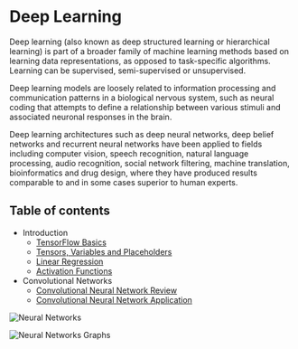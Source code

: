 # Deep Learning

Deep learning (also known as deep structured
learning or hierarchical learning) is part of
a broader family of machine learning methods
based on learning data representations, as opposed
to task-specific algorithms. Learning can be
supervised, semi-supervised or unsupervised.

Deep learning models are loosely related to information
processing and communication patterns in a biological
nervous system, such as neural coding that attempts
to define a relationship between various stimuli 
and associated neuronal responses in the brain.

Deep learning architectures such as deep neural
networks, deep belief networks and recurrent 
neural networks have been applied to fields
including computer vision, speech recognition,
natural language processing, audio recognition, 
social network filtering, machine translation, 
bioinformatics and drug design, where they have 
produced results comparable to and in some cases 
superior to human experts.

## Table of contents
* Introduction
   * [TensorFlow Basics](Introduction/TensorFlow%20Basics/TensorFlowBasics.ipynb)
   * [Tensors, Variables and Placeholders](Introduction/Tensors%2C%20Variables%20and%20Placeholders/TensorsVariablesPlaceholders.ipynb)
   * [Linear Regression](Introduction/Linear%20Regression/LinearRegression.ipynb)
   * [Activation Functions](Introduction/Activation%20Functions/ActivationFunctions.ipynb)
* Convolutional Networks  
   * [Convolutional Neural Network Review](Convolutional%20Networks/Convolutions/ConvolutionalNeuralNetworkReview.ipynb)
   * [Convolutional Neural Network Application](Convolutional%20Networks/CNN%20Application/CNN-Applications.ipynb)

![Neural Networks](https://cdn-images-1.medium.com/max/2000/1*gccuMDV8fXjcvz1RSk4kgQ.png "Neural Networks")

![Neural Networks Graphs](https://cdn-images-1.medium.com/max/1600/1*hdcEBE3zH8bRCj_gyIQC9Q.png "Neural Networks Graphs")

